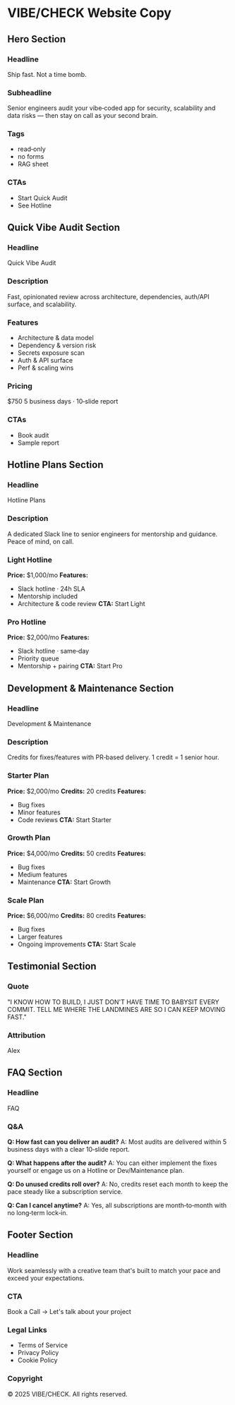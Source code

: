 # VIBE/CHECK Website Copy

## Hero Section

### Headline
Ship fast.
Not a time bomb.

### Subheadline
Senior engineers audit your vibe‑coded app for security, scalability and data risks — then stay on call as your second brain.

### Tags
- read‑only
- no forms
- RAG sheet

### CTAs
- Start Quick Audit
- See Hotline

## Quick Vibe Audit Section

### Headline
Quick Vibe Audit

### Description
Fast, opinionated review across architecture, dependencies, auth/API surface, and scalability.

### Features
- Architecture & data model
- Dependency & version risk
- Secrets exposure scan
- Auth & API surface
- Perf & scaling wins

### Pricing
$750
5 business days · 10‑slide report

### CTAs
- Book audit
- Sample report

## Hotline Plans Section

### Headline
Hotline Plans

### Description
A dedicated Slack line to senior engineers for mentorship and guidance. Peace of mind, on call.

### Light Hotline
**Price:** $1,000/mo
**Features:**
- Slack hotline · 24h SLA
- Mentorship included
- Architecture & code review
**CTA:** Start Light

### Pro Hotline
**Price:** $2,000/mo
**Features:**
- Slack hotline · same‑day
- Priority queue
- Mentorship + pairing
**CTA:** Start Pro

## Development & Maintenance Section

### Headline
Development & Maintenance

### Description
Credits for fixes/features with PR‑based delivery. 1 credit = 1 senior hour.

### Starter Plan
**Price:** $2,000/mo
**Credits:** 20 credits
**Features:**
- Bug fixes
- Minor features
- Code reviews
**CTA:** Start Starter

### Growth Plan
**Price:** $4,000/mo
**Credits:** 50 credits
**Features:**
- Bug fixes
- Medium features
- Maintenance
**CTA:** Start Growth

### Scale Plan
**Price:** $6,000/mo
**Credits:** 80 credits
**Features:**
- Bug fixes
- Larger features
- Ongoing improvements
**CTA:** Start Scale

## Testimonial Section

### Quote
"I KNOW HOW TO BUILD, I JUST DON'T HAVE TIME TO BABYSIT EVERY COMMIT. TELL ME WHERE THE LANDMINES ARE SO I CAN KEEP MOVING FAST."

### Attribution
Alex

## FAQ Section

### Headline
FAQ

### Q&A

**Q: How fast can you deliver an audit?**
A: Most audits are delivered within 5 business days with a clear 10‑slide report.

**Q: What happens after the audit?**
A: You can either implement the fixes yourself or engage us on a Hotline or Dev/Maintenance plan.

**Q: Do unused credits roll over?**
A: No, credits reset each month to keep the pace steady like a subscription service.

**Q: Can I cancel anytime?**
A: Yes, all subscriptions are month‑to‑month with no long‑term lock‑in.

## Footer Section

### Headline
Work seamlessly with a creative team that's built to match your pace and exceed your expectations.

### CTA
Book a Call →
Let's talk about your project

### Legal Links
- Terms of Service
- Privacy Policy
- Cookie Policy

### Copyright
© 2025 VIBE/CHECK. All rights reserved.
